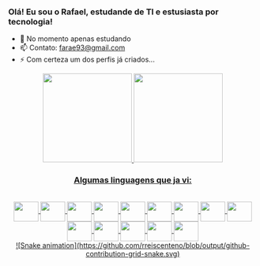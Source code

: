 ### Olá! Eu sou o Rafael, estudande de TI e estusiasta por tecnologia!

- 🌱 No momento apenas estudando
- 📫 Contato: farae93@gmail.com
- ⚡ Com certeza um dos perfis já criados...

<link rel="stylesheet" href="https://cdn.jsdelivr.net/gh/devicons/devicon@v2.15.1/devicon.min.css">

<div align="center">
  <a href="https://github.com/rreiscenteno">
  <img height="180em" src="https://github-readme-stats.vercel.app/api?username=rreiscenteno&show_icons=true&theme=dark&include_all_commits=true&count_private=true"/>
  <img height="180em" src="https://github-readme-stats.vercel.app/api/top-langs/?username=rreiscenteno&layout=compact&langs_count=7&theme=dark"/>
</div>

<div align="center">
  <h3>Algumas linguagens que ja vi:</h3></br>
    <i class="devicon-bootstrap-plain-wordmark"></i>
      <img align="center" height="40" width="50" src="https://cdn.jsdelivr.net/gh/devicons/devicon/icons/html5/html5-plain.svg" />
      <img align="center" height="40" width="50" src="https://cdn.jsdelivr.net/gh/devicons/devicon/icons/css3/css3-plain.svg" />
      <img align="center" height="40" width="50" src="https://cdn.jsdelivr.net/gh/devicons/devicon/icons/java/java-original-wordmark.svg" />
      <img align="center" height="40" width="50" src="https://cdn.jsdelivr.net/gh/devicons/devicon/icons/bootstrap/bootstrap-plain.svg" />
      <img align="center" height="40" width="50" src="https://cdn.jsdelivr.net/gh/devicons/devicon/icons/javascript/javascript-plain.svg" />
      <img align="center" height="40" width="50" src="https://cdn.jsdelivr.net/gh/devicons/devicon/icons/nodejs/nodejs-plain.svg" />
      <img align="center" height="40" width="50" src="https://cdn.jsdelivr.net/gh/devicons/devicon/icons/react/react-original-wordmark.svg" />
      <img align="center" height="40" width="50" src="https://cdn.jsdelivr.net/gh/devicons/devicon/icons/flutter/flutter-original.svg" />
      <img align="center" height="40" width="50" src="https://cdn.jsdelivr.net/gh/devicons/devicon/icons/python/python-original.svg" />
      <img align="center" height="40" width="50" src="https://cdn.jsdelivr.net/gh/devicons/devicon/icons/postgresql/postgresql-plain.svg" />
      <img align="center" height="40" width="50" src="https://cdn.jsdelivr.net/gh/devicons/devicon/icons/oracle/oracle-original.svg" />
      <img align="center" height="40" width="50" src="https://cdn.jsdelivr.net/gh/devicons/devicon/icons/r/r-original.svg" />
      <img align="center" height="40" width="50" src="https://cdn.jsdelivr.net/gh/devicons/devicon/icons/docker/docker-plain.svg" />
      <img align="center" height="40" width="50" src="https://cdn.jsdelivr.net/gh/devicons/devicon/icons/git/git-plain.svg" />
</div>

<div align="center">
  ![Snake animation](https://github.com/rreiscenteno/blob/output/github-contribution-grid-snake.svg)
</div>
















